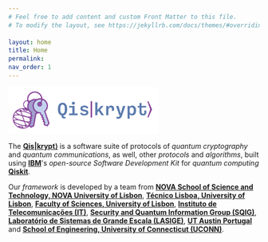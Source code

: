 ```yaml
---
# Feel free to add content and custom Front Matter to this file.
# To modify the layout, see https://jekyllrb.com/docs/themes/#overriding-theme-defaults

layout: home
title: Home
permalink: 
nav_order: 1
---
```


<img src="https://raw.githubusercontent.com/qiskrypt/qiskrypt.github.io/main/assets/images/logos/qiskrypt/PNGs/qiskrypt-logo-big.png" alt="Qis|krypt⟩ - Logo" width="60%">

<p>
    The <a href="https://qiskrypt.github.io/" target="_blank"><b>Qis|krypt⟩</b></a> is a software suite of protocols of <i>quantum cryptography</i> and <i>quantum communications</i>, as well, other <i>protocols</i> and <i>algorithms</i>, built using <a href="https://www.ibm.com/" target="_blank"><b>IBM</b></a>'s <i>open-source</i> <i>Software Development Kit</i> for <i>quantum computing</i> <a href="https://qiskit.org/" target="_blank"><b>Qiskit</b></a>.
</p>

<p>
    Our <i>framework</i> is developed by a team from <a href="https://www.fct.unl.pt/en" target="_blank"><b>NOVA School of Science and Technology, NOVA University of Lisbon</b></a>, <a href="https://tecnico.ulisboa.pt/en/" target="_blank"><b>Técnico Lisboa, University of Lisbon</b></a>, <a href="https://ciencias.ulisboa.pt/en" target="_blank"><b>Faculty of Sciences, University of Lisbon</b></a>, <a href="https://www.it.pt/" target="_blank"><b>Instituto de Telecomunicações (IT)</b></a>, <a href="https://sqigmath.tecnico.ulisboa.pt/" target="_blank"><b>Security and Quantum Information Group (SQIG)</b></a>, <a href="https://www.lasige.pt/" target="_blank"><b>Laboratório de Sistemas de Grande Escala (LASIGE)</b></a>, <a href="https://utaustinportugal.org/" target="_blank"><b>UT Austin Portugal</b></a> and <a href="https://www.engr.uconn.edu/" target="_blank"><b>School of Engineering, University of Connecticut (UCONN)</b></a>.
</p>